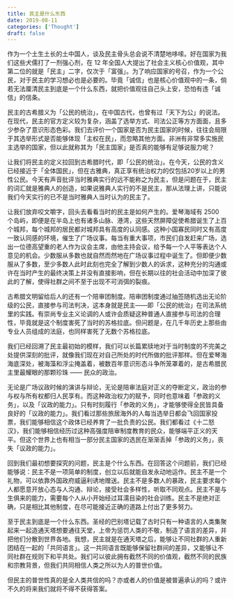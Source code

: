 ```yaml
---
title: 民主是什么东西
date: 2019-08-11
categories: ['Thought']
draft: false
---
```


作为一个土生土长的土中国人，谈及民主骨头总会说不清楚地哆嗦。好在国家为我们这些犬儒打了一剂强心剂，在 12 年全国人大提出了社会主义核心价值观，其中第二位的就是「民主」二字，仅次于「富强」。为了响应国家的号召，作为一个公民，对于民主的学习想必也是必要的。毕竟「诚信」也是核心价值观中的一条，倘若无法厘清民主到底是一个什么东西，就把价值观往自己头上安，恐怕有违「诚信」的信条。

民主的古希腊义为「公民的统治」，在中国古代，也曾有过「天下为公」的说法。在现代，民主的官方定义较为复杂，涵盖了选举方式、司法公正等方方面面，且多少参杂了意识形态色彩。我们去评价一个国家是否为民主国家的时候，往往会局限于其选举形式是否能够体现「主权在民」，而忽略其他方面。非洲有非常多实施民主选举的国家，但以此就称其为「民主国家」是否真的能够有足够说服力呢？

让我们将民主的定义拉回到古希腊时代，即「公民的统治」。在今天，公民的含义已经接近于「全体国民」，但在古雅典，真正享有统治权力的仅包括20岁以上的男性公民。今天有声音批评当时雅典实行的远不能称之为民主，但是问题在于，民主的词汇就是雅典人的创造，如果说雅典人实行的不是民主，那从法理上讲，只能说我们今天实行的已不是当时雅典人当时认为的民主了。

让我们放弃咬文嚼字，回头去看看当时的民主是如何产生的。爱琴海域有 2500 个岛屿，即便是在半岛上也有诸多山脉、港湾，这些天然屏障促使希腊诞生了上百个城邦，每个城邦的居民都对城邦具有高度的认同感。这种小国寡民同时又有高度一致认同感的环境，催生了广场议事。每当有重大事项，市民们自发赶来广场，选出一位德高望重的老人作为议会主席，由他主持会议，给予每一个人平等表达个人意见的机会。少数服从多数也就自然而然地在广场议事过程中诞生了。但即便少数服从了多数，至少多数人此时此刻也完全了解到少数人的诉求，这种充分的沟通或许在当时产生的最终决策上并没有直接影响，但在长期以往的社会活动中加深了彼此的了解，使得社群之间不至于出现不可消弭的裂痕。

古希腊文明留给后人的还有一个陪审团制度。陪审团制度通过抽签随机选出无论阶级的公民，直接参与司法判决，这本身就是民主——即「公民的统治」在司法系统里的实践。有崇尚专业主义论调的人或许会质疑这种普通人直接参与司法的合理性，毕竟就是这个制度害死了当时的苏格拉底。但问题是，在几千年历史上那些由专业人员组成的法庭，也同样害死了无数个苏格拉底。

我们已经回溯了民主最初始的模样，我们可以长篇累牍地对于当时制度的不完美之处提供深刻的批评，就像我们现在对自己所处的时代所做的批评那样。但在爱琴海海底深处，被海藻和浮尘掩盖着，被数百年意识形态斗争所笼罩着的，是古希腊民主里最耀眼的那颗珍珠 —— 民众的政治。

无论是广场议政时候的演讲与辩论，无论是陪审法庭对正义的夺断定义，政治的参与权与所有权都归人民享有。而这种政治权力的赋予，同时也意味着「参政的义务」，以及「议政的能力」。只有时刻履行「参政的义务」，才能够使得全民皆具备良好的「议政的能力」。我们看过那些旅居海外的人每当选举日都会飞回国家投票，我们能够相信这个政体已经养育了一批负责的公民。我们都看过《十二怒汉》，我们能够相信经历过这种高强度陪审制度教育的民众，能够端平正义的天平。但这个世界上也有相当一部分民主国家的选民在渐渐丢掉「参政的义务」，丧失「议政的能力」。

回到我们最初想要探究的问题，民主是个什么东西。在回答这个问题前，我们已经能够说：民主不是一项简单的制度，创立以后就能自发永动地运作。民主不是一个礼物，可以依靠外国政府威逼利诱地赠送。民主不是多数人的暴政，民主要求每个人都愿意开放心态与人沟通、辩论，接受社会多样性，听取不同观点。民主不是与生俱来的能力，需要每个人从小开始经过耳濡目染的社会训练。民主不是绝对正确，只是相比其他制度，在尽可能接近正确的道路上付出了更多努力。

至于民主到底是一个什么东西。圣经的巴别塔记载了古时只有一种语言的人类集聚起来一起造通天塔想要通往天堂，上帝为惩罚人类的不敬，制造了语言的差异，并把他们分散到世界各地。我想，民主就是在通天塔之后，能够让不同社群的人重新团结在一起的「共同语言」。这一共同语言既能够保留社群间的差异，又能够让不同社群在规则下和平共处。我们可以彼此拥有截然不同的价值观，截然不同的民族和宗教背景，但我们共同相信人类之所以为人的普世价值。

但民主的普世性真的是全人类共信的吗？亦或者人的价值是被普遍承认的吗？或许不久的将来我们就将不得不获得答案。